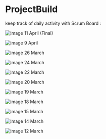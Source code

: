 # ProjectBuild
keep track of daily activity with Scrum Board :

![image](https://user-images.githubusercontent.com/78878627/114309661-8e54dc80-9b05-11eb-91bf-c9b0f8f17ed2.png)
11 April (Final)

![image](https://user-images.githubusercontent.com/78878627/114211409-3b9ce880-997e-11eb-94a5-87940314c9c1.png)
9 April

![image](https://user-images.githubusercontent.com/78878627/112649306-521c4d80-8e70-11eb-84dc-0e60464d0be0.png)
26 March

![image](https://user-images.githubusercontent.com/78878627/112358682-9388ed80-8cf6-11eb-8c11-599ae76fb9d2.png)
24 March

![image](https://user-images.githubusercontent.com/78878627/112162162-d2914300-8c11-11eb-974b-32ec75c9760c.png)
22 March

![image](https://user-images.githubusercontent.com/78878627/111877505-b4d19d00-89c9-11eb-804d-4d979d31d4e7.png)
20 March

![image](https://user-images.githubusercontent.com/78878627/111808931-791bd200-88fa-11eb-8829-3892ecac49e4.png)
19 March

![image](https://user-images.githubusercontent.com/78878627/111645510-c4fd4700-8826-11eb-95f8-02ba6d988587.png)
18 March

![image](https://user-images.githubusercontent.com/78878627/111645909-3210dc80-8827-11eb-891f-c7347bcfe42e.png)
15 March

![image](https://user-images.githubusercontent.com/78878627/111645876-29200b00-8827-11eb-8d2d-17e5cc5ff94d.png)
14 March

![image](https://user-images.githubusercontent.com/78878627/111645835-1f96a300-8827-11eb-9e2b-a27a56bb3b36.png)
12 March






